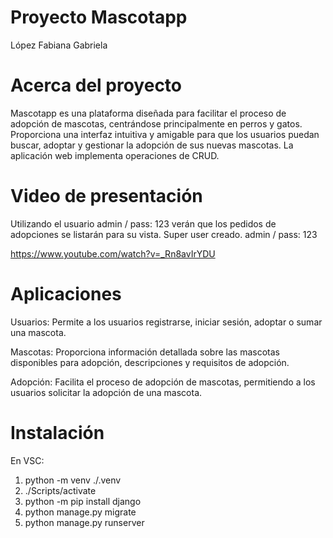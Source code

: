 # Proyecto Mascotapp

López Fabiana Gabriela

# Acerca del proyecto

Mascotapp es una plataforma diseñada para facilitar el proceso de adopción de mascotas, centrándose principalmente en perros y gatos. Proporciona una interfaz intuitiva y amigable para que los usuarios puedan buscar, adoptar y gestionar la adopción de sus nuevas mascotas.
La aplicación web implementa operaciones de CRUD.

# Video de presentación

Utilizando el usuario admin / pass: 123 verán que los pedidos de adopciones se listarán para su vista. Super user creado. admin / pass: 123

https://www.youtube.com/watch?v=_Rn8avIrYDU
# Aplicaciones

Usuarios: Permite a los usuarios registrarse, iniciar sesión, adoptar o sumar una mascota.

Mascotas: Proporciona información detallada sobre las mascotas disponibles para adopción, descripciones y requisitos de adopción.

Adopción: Facilita el proceso de adopción de mascotas, permitiendo a los usuarios solicitar la adopción de una mascota.

# Instalación

En VSC:

1. python -m venv ./.venv
2. ./Scripts/activate
3. python -m pip install django
4. python manage.py migrate
5. python manage.py runserver

